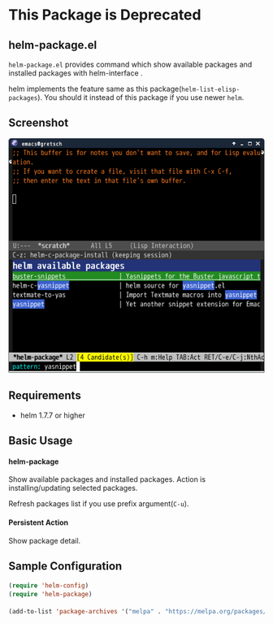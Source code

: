 # This Package is Deprecated

## helm-package.el

`helm-package.el` provides command which show available packages and
installed packages with helm-interface .

helm implements the feature same as this package(`helm-list-elisp-packages`).
You should it instead of this package if you use newer `helm`.

## Screenshot

![helm-package](image/helm-package1.png)


## Requirements

* helm 1.7.7 or higher


## Basic Usage

#### helm-package

Show available packages and installed packages. Action is installing/updating
selected packages.

Refresh packages list if you use prefix argument(`C-u`).

#### Persistent Action

Show package detail.


## Sample Configuration

```lisp
(require 'helm-config)
(require 'helm-package)

(add-to-list 'package-archives '("melpa" . "https://melpa.org/packages/") t)
```
